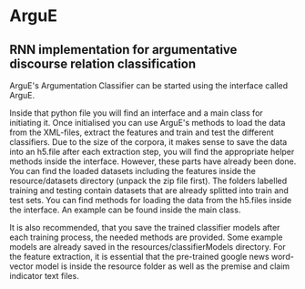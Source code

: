 # ArguE
## RNN implementation for argumentative discourse relation classification


ArguE's Argumentation Classifier can be started using the interface called ArguE. 

Inside that python file you will find an interface and a main class for initiating it. Once initialised you can use ArguE's methods 
to load the data from the XML-files, extract the features and train and test the different classifiers. 
Due to the size of the corpora, it makes sense to save the data into an h5.file after each extraction step, you will find 
the appropriate helper methods inside the interface. However, these parts have already been done. 
You can find the loaded datasets including the features inside the resource/datasets directory (unpack the zip file first). 
The folders labelled training and testing contain datasets that are already splitted into train and test sets. 
You can find methods for loading the data from the h5.files inside the interface. An example can be found inside the main class.

It is also recommended, that you save the trained classifier models after each training process, the needed methods are provided. 
Some example models are already saved in the resources/classifierModels directory. For the feature extraction, it is essential 
that the pre-trained google news word-vector model is inside the resource folder as well as the premise and claim indicator 
text files.

